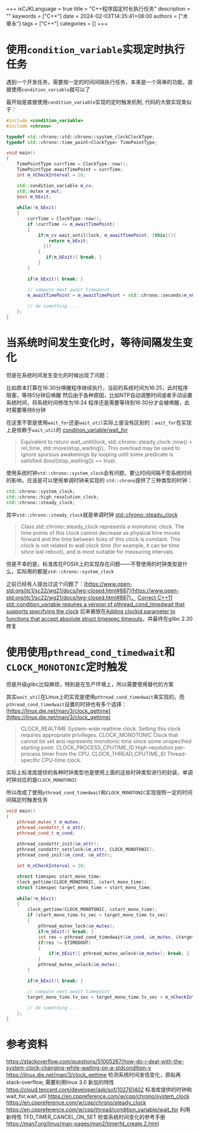 +++
isCJKLanguage = true
title = "C++程序固定时长执行任务"
description = ""
keywords = ["C++"]
date = 2024-02-03T14:35:41+08:00
authors = ["木章永"]
tags = ["C++"]
categories = []
+++

# 使用`condition_variable`实现定时执行任务
遇到一个开发任务，需要按一定的时间间隔执行任务，本来是一个简单的功能，直接使用`condition_variable`就可以了

最开始是直接使用`condition_variable`实现的定时触发机制, 代码的大致实现类似于：
```C++
#include <condition_variable>
#include <chrono>

typedef std::chrono::std::chrono::system_clockClockType;
typedef std::chrono::time_point<ClockType> TimePointType;

void main()
{
    TimePointType currTime = ClockType::now();
    TimePointType awaitTimePoint = currTime;
    int m_nCheckInterval = 10;

    std::condition_variable m_cv;
    std::mutex m_mut;
    bool m_bExit;
    
    while(!m_bExit)
    {
        currTime = ClockType::now();
        if (currTime <= m_awaitTimePoint)
        {
            if(m_cv.wait_until(lock, m_awaitTimePoint, [this](){ 
                return m_bExit;
              }))
            {
               if(m_bExit){ break; }
            }
        }

        if(m_bExit){ break; }

        // compute next await timepoint
        m_awaitTimePoint = m_awaitTimePoint + std::chrono::seconds(m_nCheckInterval);
        
        // do something ... 
    };
}
```

# 当系统时间发生变化时，等待间隔发生变化

但是在系统时间发生变化的时候出现了问题：

比如原本打算在16:30分唤醒程序继续执行，当前的系统时间为16:25，此时程序阻塞，等待5分钟后唤醒
然后由于各种原因，比如NTP自动调整时间或者手动设置系统时间，将系统时间修改为16:24
程序还是需要等待到16:30分才会被唤醒，此时需要等待6分钟

在这里不管是使用`wait_for`还是`wait_util`实际上是没有区别的：`wait_for`在实现上是依赖于`wait_util`的
[condition_variable/wait_for](https://en.cppreference.com/w/cpp/thread/condition_variable/wait_for)
> Equivalent to return wait_until(lock, std::chrono::steady_clock::now() + rel_time, std::move(stop_waiting));. This overload may be used to ignore spurious awakenings by looping until some predicate is satisfied (bool(stop_waiting()) == true).

使用系统时钟`std::chrono::system_clock`会有问题，要让时间间隔不受系统时间的影响，应该是可以使用单调时钟来实现的
`std::chrono`提供了三种类型的时钟：
```C++
std::chrono::system_clock;
std::chrono::high_resolution_clock;
std::chrono::steady_clock;
```
其中`std::chrono::steady_clock`就是单调时钟
[std::chrono::steady_clock](https://en.cppreference.com/w/cpp/chrono/steady_clock)
> Class std::chrono::steady_clock represents a monotonic clock. The time points of this clock cannot decrease as physical time moves forward and the time between ticks of this clock is constant. This clock is not related to wall clock time (for example, it can be time since last reboot), and is most suitable for measuring intervals.

但是不幸的是，标准库在POSIX上的实现存在问题——不管使用的时钟类型是什么，实际用的都是`std::chrono::system_clock`

之前已经有人提出过这个问题了：[https://www.open-std.org/jtc1/sc22/wg21/docs/lwg-closed.html#887](https://www.open-std.org/jtc1/sc22/wg21/docs/lwg-closed.html#887)， [Correct C++11 std::condition_variable requires a version of pthread_cond_timedwait that supports specifying the clock](https://austingroupbugs.net/view.php?id=1164)
后来被放在[Adding clockid parameter to functions that accept absolute struct timespec timeouts](https://austingroupbugs.net/view.php?id=1216)，并最终在glibc 2.30 修复


# 使用使用`pthread_cond_timedwait`和`CLOCK_MONOTONIC`定时触发

但是升级glibc比较麻烦，特别是在生产环境上，所以需要使用替代的方案

其实`wait_util`在Linux上的实现是使用`pthread_cond_timedwait`来实现的，而`pthread_cond_timedwait`设置的时钟也有多个选择：
[https://linux.die.net/man/3/clock_gettime](https://linux.die.net/man/3/clock_gettime)
>CLOCK_REALTIME
System-wide realtime clock. Setting this clock requires appropriate privileges.
CLOCK_MONOTONIC
Clock that cannot be set and represents monotonic time since some unspecified starting point.
CLOCK_PROCESS_CPUTIME_ID
High-resolution per-process timer from the CPU.
CLOCK_THREAD_CPUTIME_ID
Thread-specific CPU-time clock.

实际上标准库提供的各种时钟类型也是使用上面的这些时钟类型进行的封装，单调时钟对应的是`CLOCK_MONOTONIC`

所以改成了使用`pthread_cond_timedwait`和`CLOCK_MONOTONIC`实现按照一定的时间间隔定时触发任务

```C++
void main()
{
    pthread_mutex_t m_mutex;
    pthread_condattr_t m_attr;
    pthread_cond_t m_cond;

    pthread_condattr_init(&m_attr);
    pthread_condattr_setclock(&m_attr, CLOCK_MONOTONIC);    
    pthread_cond_init(&m_cond, &m_attr);
    
    int m_nCheckInterval = 10;

    struct timespec start_mono_time;
    clock_gettime(CLOCK_MONOTONIC, &start_mono_time);
    struct timespec target_mono_time = start_mono_time;
    
    while(!m_bExit)
    {
        clock_gettime(CLOCK_MONOTONIC, &start_mono_time);
        if (start_mono_time.tv_sec < target_mono_time.tv_sec)
        {
            pthread_mutex_lock(&m_mutex);
            if(m_bExit){ break; }
            int res = pthread_cond_timedwait(&m_cond, &m_mutex, &target_mono_time);
            if(res != ETIMEDOUT)
            {
                if(m_bExit){ pthread_mutex_unlock(&m_mutex); break; }
            }
            pthread_mutex_unlock(&m_mutex);
        }

        if(m_bExit){ break; }

        // compute next await timepoint
        target_mono_time.tv_sec = target_mono_time.tv_sec + m_nCheckInterval;
        
        // do something ... 
    };
}
```



# 参考资料
https://stackoverflow.com/questions/51005267/how-do-i-deal-with-the-system-clock-changing-while-waiting-on-a-stdcondition-v
https://linux.die.net/man/3/clock_gettime
检测系统时间发信变化，原贴再stack-overflow, 需要利用linux 3.0 新加的特性 https://cloud.tencent.com/developer/ask/sof/102761402
标准库提供的时钟和wait_for,wait_util
https://en.cppreference.com/w/cpp/chrono/system_clock
https://en.cppreference.com/w/cpp/chrono/steady_clock
https://en.cppreference.com/w/cpp/thread/condition_variable/wait_for
利用新特性 TFD_TIMER_CANCEL_ON_SET 检查系统时间变化的参考手册
https://man7.org/linux/man-pages/man2/timerfd_create.2.html
